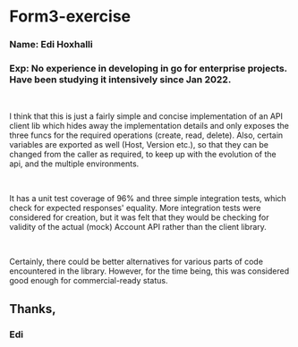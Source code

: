 # Form3-exercise

### **Name:** Edi Hoxhalli
### **Exp:** No experience in developing in go for enterprise projects. Have been studying it intensively since Jan 2022.
<br>
<p>I think that this is just a fairly simple and concise implementation of an API client lib which hides away the implementation details and only exposes the three funcs for the required operations (create, read, delete). Also, certain variables are exported as well (Host, Version etc.), so that they can be changed from the caller as required, to keep up with the evolution of the api, and the multiple environments.</p>
<br>
<p>It has a unit test coverage of 96% and three simple integration tests, which check for expected responses' equality. More integration tests were considered for creation, but it was felt that they would be checking for validity of the actual (mock) Account API rather than the client library. </p>
<br>
<p>Certainly, there could be better alternatives for various parts of code encountered in the library. However, for the time being, this was considered good enough for commercial-ready status.</p>

## Thanks,
### Edi